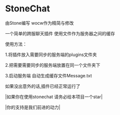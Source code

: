 # StoneChat
由Stone编写 wocw作为精简与修改


一个简单的跨服聊天插件 使用文件作为服务器之间的缓存


使用方法：


1.将插件放入需要同步的服务端的plugins文件夹

2.把需要需要同步的服务端放置在同一个文件夹下

3.启动服务端 自动生成缓存文件Message.txt

如果没出意外的话,插件已经正常运行了



 |如果你在使用stonechat 请务必给本项目一个star|


 |你的支持是我们前进的动力|
